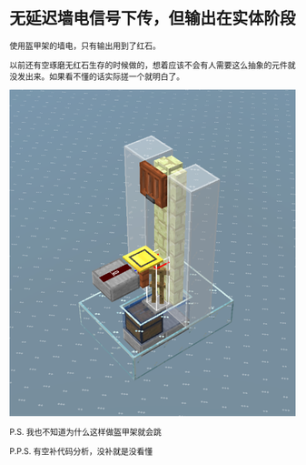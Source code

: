 # 无延迟墙电信号下传，但输出在实体阶段

使用盔甲架的墙电，只有输出用到了红石。

以前还有空琢磨无红石生存的时候做的，想着应该不会有人需要这么抽象的元件就没发出来。如果看不懂的话实际搓一个就明白了。

![wallstone](./img/wallstone.png)

P.S. 我也不知道为什么这样做盔甲架就会跳

P.P.S. 有空补代码分析，没补就是没看懂